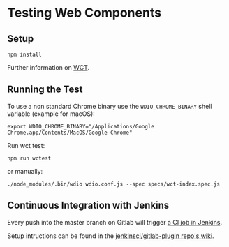 # Testing Web Components

## Setup

```
npm install
```

Further information on [WCT](https://github.com/Polymer/tools/tree/master/packages/web-component-tester).

## Running the Test

To use a non standard Chrome binary use the `WDIO_CHROME_BINARY` shell variable (example for macOS):

```shell
export WDIO_CHROME_BINARY="/Applications/Google Chrome.app/Contents/MacOS/Google Chrome"
```

Run wct test:

```shell
npm run wctest
```

or manually:

```shell
./node_modules/.bin/wdio wdio.conf.js --spec specs/wct-index.spec.js
```

## Continuous Integration with Jenkins

Every push into the master branch on Gitlab will trigger [a CI job in Jenkins](https://jenkins.existsolutions.com/view/Tei-Publisher/job/teipublisher-web-components-test/).

Setup intructions can be found in the [jenkinsci/gitlab-plugin repo's wiki](https://github.com/jenkinsci/gitlab-plugin/wiki/Setup-Example).
